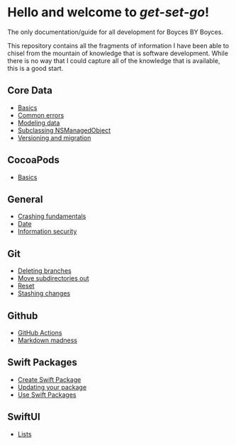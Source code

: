 # Hello and welcome to *get-set-go*!

The only documentation/guide for all development for Boyces BY Boyces.

This repository contains all the fragments of information I have been able to chisel from the mountain of knowledge that is software development. While there is no way that I could capture all of the knowledge that is available, this is a good start.




## Core Data
* [Basics](core-data/basics.md)
* [Common errors](core-data/common-errors.md)
* [Modeling data](core-data/modeling-data.md)
* [Subclassing NSManagedObject](core-data/subclassing-nsmanagedobject.md)
* [Versioning and migration](core-data/versioning-and-migration.md)


## CocoaPods
* [Basics](cocoapods/basics.md)


## General
* [Crashing fundamentals](general/crashing.md)
* [Date](general/date.md)
* [Information security](general/information-security.md)

## Git
* [Deleting branches](git/deleting-branch.md)
* [Move subdirectories out](git/move-subdirectories.md)
* [Reset](git/reset)
* [Stashing changes](git/stashing-changes.md)

## Github
* [GitHub Actions](github/github-actions.md)
* [Markdown madness](github/markdown-madness.md)


## Swift Packages
* [Create Swift Package](swift-packages/create-swift-package.md)
* [Updating your package](swift-packages/updating-your-package.md)
* [Use Swift Packages](swift-packages/use-swift-package.md)


## SwiftUI
* [Lists](swiftui/lists.md)
